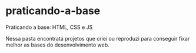 # praticando-a-base
Praticando a base: HTML, CSS e JS

Nessa pasta encontratá projetos que criei ou reproduzi para conseguir fixar melhor as bases do desenvolvimento web.
